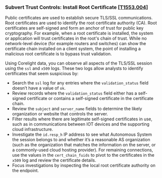 ### Subvert Trust Controls: Install Root Certificate [\[T1553.004\]](https://attack.mitre.org/techniques/T1553/004)

Public certificates are used to establish secure TLS/SSL communications. Root certificates are used to identify the root certificate authority (CA). Root certificates are self-signed and form an anchor of trust for public key cryptography. For example, when a root certificate is installed, the system or application will trust certificates in the root's chain of trust. While no network-level device (for example routers and switches) can show the certificate chain installed on a client system, the point of installing a malicious root certificate is to bypass trust validation.

Using Corelight data, you can observe all aspects of the TLS/SSL session using the `ssl` and  `x509` logs. These two logs allow analysts to identify certificates that seem suspicious by:

- Search the `ssl` log for any entries where the `validation_status` field doesn’t have a value of `ok`.
- Review records where the `validation_status` field either has a self-signed certificate or contains a self-signed certificate in the certificate chain.
- Review the `subject` and `server_name` fields to determine the likely organization or website that controls the server.
- Filter results where there are legitimate self-signed certificates in use, such as in communications between IOT devices and the supporting cloud infrastructure.
- Investigate the `id.resp_h` IP address to see what Autonomous System the session belongs to and whether it’s a reasonable AS organization (such as the organization that matches the information on the server, or a commonly-used cloud hosting provider).
For remaining connections, use the values in the `cert_chain_fuids` to pivot to the certificates in the `x509` log and review the certificate details.
- Focus investigations by inspecting the local root certificate authority on the endpoint.
